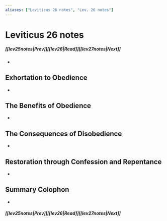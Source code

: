 ```yaml
---
aliases: ["Leviticus 26 notes", "Lev. 26 notes"]
---
```

# Leviticus 26 notes
##### <span class=arrow-left></span>[[lev25notes|Prev]]<span class=navigation-separator></span>[[lev26|Read]]<span class=navigation-separator></span>[[lev27notes|Next]]<span class=arrow-right></span>
- 
## Exhortation to Obedience
- 
## The Benefits of Obedience
- 
## The Consequences of Disobedience
- 
## Restoration through Confession and Repentance
- 
## Summary Colophon
- 
##### <span class=arrow-left></span>[[lev25notes|Prev]]<span class=navigation-separator></span>[[lev26|Read]]<span class=navigation-separator></span>[[lev27notes|Next]]<span class=arrow-right></span>